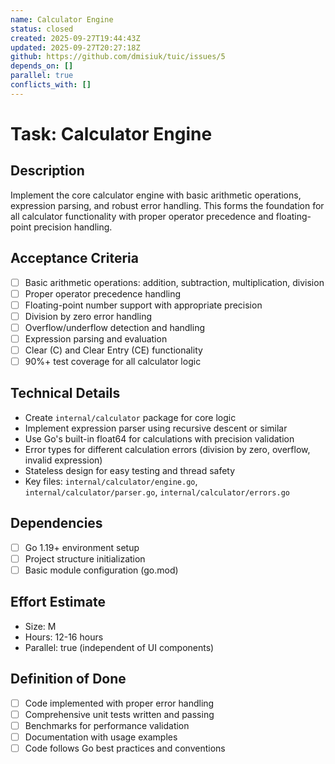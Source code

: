 ```yaml
---
name: Calculator Engine
status: closed
created: 2025-09-27T19:44:43Z
updated: 2025-09-27T20:27:18Z
github: https://github.com/dmisiuk/tuic/issues/5
depends_on: []
parallel: true
conflicts_with: []
---
```


# Task: Calculator Engine

## Description
Implement the core calculator engine with basic arithmetic operations, expression parsing, and robust error handling. This forms the foundation for all calculator functionality with proper operator precedence and floating-point precision handling.

## Acceptance Criteria
- [ ] Basic arithmetic operations: addition, subtraction, multiplication, division
- [ ] Proper operator precedence handling
- [ ] Floating-point number support with appropriate precision
- [ ] Division by zero error handling
- [ ] Overflow/underflow detection and handling
- [ ] Expression parsing and evaluation
- [ ] Clear (C) and Clear Entry (CE) functionality
- [ ] 90%+ test coverage for all calculator logic

## Technical Details
- Create `internal/calculator` package for core logic
- Implement expression parser using recursive descent or similar
- Use Go's built-in float64 for calculations with precision validation
- Error types for different calculation errors (division by zero, overflow, invalid expression)
- Stateless design for easy testing and thread safety
- Key files: `internal/calculator/engine.go`, `internal/calculator/parser.go`, `internal/calculator/errors.go`

## Dependencies
- [ ] Go 1.19+ environment setup
- [ ] Project structure initialization
- [ ] Basic module configuration (go.mod)

## Effort Estimate
- Size: M
- Hours: 12-16 hours
- Parallel: true (independent of UI components)

## Definition of Done
- [ ] Code implemented with proper error handling
- [ ] Comprehensive unit tests written and passing
- [ ] Benchmarks for performance validation
- [ ] Documentation with usage examples
- [ ] Code follows Go best practices and conventions
